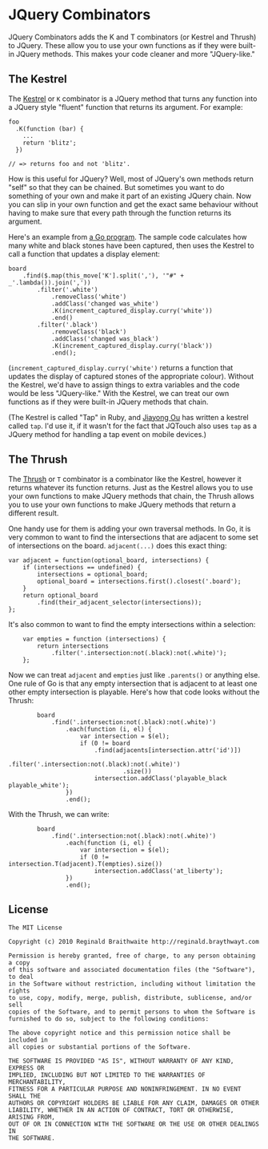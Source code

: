 JQuery Combinators
===

JQuery Combinators adds the K and T combinators (or Kestrel and Thrush) to JQuery. These allow you to use your own functions as if they were built-in JQuery methods. This makes your code cleaner and more "JQuery-like."

The Kestrel
---

The [Kestrel][k] or `K` combinator is a JQuery method that turns any function into a JQuery style "fluent" function that returns its argument. For example:

    foo
      .K(function (bar) {
        ...
        return 'blitz';
      })
  
    // => returns foo and not 'blitz'.
  
How is this useful for JQuery? Well, most of JQuery's own methods return "self" so that they can be chained. But sometimes you want to do something of your own and make it part of an existing JQuery chain. Now you can slip in your own function and get the exact same behaviour without having to make sure that every path through the function returns its argument.

Here's an example from [a Go program][go]. The sample code calculates how many white and black stones have been captured, then uses the Kestrel to call a function that updates a display element:

    board
    	.find($.map(this_move['K'].split(','), '"#" + _'.lambda()).join(','))
    		.filter('.white')
    			.removeClass('white')
    			.addClass('changed was_white')
    			.K(increment_captured_display.curry('white'))
    			.end()
    		.filter('.black')
    			.removeClass('black')
    			.addClass('changed was_black')
    			.K(increment_captured_display.curry('black'))
    			.end();
  			
(`increment_captured_display.curry('white')` returns a function that updates the display of captured stones of the appropriate colour). Without the Kestrel, we'd have to assign things to extra variables and the code would be less "JQuery-like." With the Kestrel, we can treat our own functions as if they were built-in JQuery methods that chain.

(The Kestrel is called "Tap" in Ruby, and [Jiayong Ou][jou] has written a kestrel called `tap`. I'd use it, if it wasn't for the fact that JQTouch also uses `tap` as a JQuery method for handling a tap event on mobile devices.)

The Thrush
---

The [Thrush][t] or `T` combinator is a combinator like the Kestrel, however it returns whatever its function returns. Just as the Kestrel allows you to use your own functions to make JQuery methods that chain, the Thrush allows you to use your own functions to make JQuery methods that return a different result.

One handy use for them is adding your own traversal methods. In Go, it is very common to want to find the intersections that are adjacent to some set of intersections on the board. `adjacent(...)` does this exact thing:

    var adjacent = function(optional_board, intersections) {
    	if (intersections == undefined) {
    		intersections = optional_board;
    		optional_board = intersections.first().closest('.board');
    	}
    	return optional_board
    		.find(their_adjacent_selector(intersections));
    };

It's also common to want to find the empty intersections within a selection:

		var empties = function (intersections) {
			return intersections
				.filter('.intersection:not(.black):not(.white)');
		};
    
Now we can treat `adjacent` and `empties` just like `.parents()` or anything else. One rule of Go is that any empty intersection that is adjacent to at least one other empty intersection is playable. Here's how that code looks without the Thrush:

			board
				.find('.intersection:not(.black):not(.white)')
					.each(function (i, el) {
						var intersection = $(el);
						if (0 != board
							.find(adjacents[intersection.attr('id')])
								.filter('.intersection:not(.black):not(.white)')
									.size())
							intersection.addClass('playable_black playable_white');
					})
					.end();

With the Thrush, we can write:

			board
				.find('.intersection:not(.black):not(.white)')
					.each(function (i, el) {
						var intersection = $(el);
						if (0 != intersection.T(adjacent).T(empties).size())
							intersection.addClass('at_liberty');
					})
					.end();

License
---

    The MIT License

    Copyright (c) 2010 Reginald Braithwaite http://reginald.braythwayt.com

    Permission is hereby granted, free of charge, to any person obtaining a copy
    of this software and associated documentation files (the "Software"), to deal
    in the Software without restriction, including without limitation the rights
    to use, copy, modify, merge, publish, distribute, sublicense, and/or sell
    copies of the Software, and to permit persons to whom the Software is
    furnished to do so, subject to the following conditions:

    The above copyright notice and this permission notice shall be included in
    all copies or substantial portions of the Software.

    THE SOFTWARE IS PROVIDED "AS IS", WITHOUT WARRANTY OF ANY KIND, EXPRESS OR
    IMPLIED, INCLUDING BUT NOT LIMITED TO THE WARRANTIES OF MERCHANTABILITY,
    FITNESS FOR A PARTICULAR PURPOSE AND NONINFRINGEMENT. IN NO EVENT SHALL THE
    AUTHORS OR COPYRIGHT HOLDERS BE LIABLE FOR ANY CLAIM, DAMAGES OR OTHER
    LIABILITY, WHETHER IN AN ACTION OF CONTRACT, TORT OR OTHERWISE, ARISING FROM,
    OUT OF OR IN CONNECTION WITH THE SOFTWARE OR THE USE OR OTHER DEALINGS IN
    THE SOFTWARE.
					
[k]: http://github.com/raganwald/homoiconic/blob/master/2008-10-29/kestrel.markdown#readme
[t]: http://github.com/raganwald/homoiconic/blob/master/2008-10-30/thrush.markdown#readme
[go]: http://raganwald.github.com/go/
[jou]: http://orly.ch/
[tap]: http://github.com/jou/jquery.tap.js
[raganwald]: http://reginald.braythwayt.com